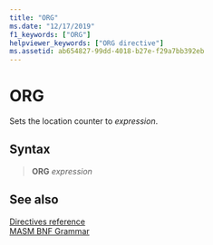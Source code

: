 ```yaml
---
title: "ORG"
ms.date: "12/17/2019"
f1_keywords: ["ORG"]
helpviewer_keywords: ["ORG directive"]
ms.assetid: ab654827-99dd-4018-b27e-f29a7bb392eb
---
```

# ORG

Sets the location counter to *expression*.

## Syntax

> **ORG** *expression*

## See also

[Directives reference](directives-reference.md)<br/>
[MASM BNF Grammar](masm-bnf-grammar.md)
